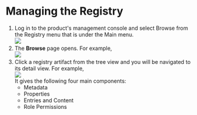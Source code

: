 # Managing the Registry

1.  Log in to the product's management console and select Browse from
    the Registry menu that is under the Main menu.  
    ![](../assets/img/53125530/53287633.png) 
2.  The **Browse** page opens. For example,  
    ![](../assets/img/53125530/53287630.png)
3.  Click a registry artifact from the tree view and you will be
    navigated to its detail view. For example,  
    ![](../assets/img/53125530/53287632.png)   
    It gives the following four main components:
    -   Metadata
    -   Properties
    -   Entries and Content
    -   Role Permissions